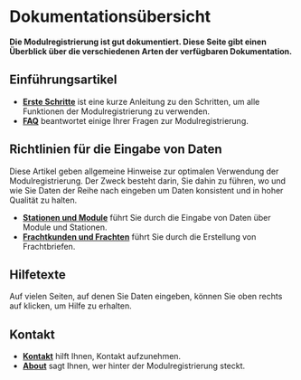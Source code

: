 ﻿# Dokumentationsübersicht
**Die Modulregistrierung ist gut dokumentiert.
Diese Seite gibt einen Überblick über die verschiedenen Arten der verfügbaren Dokumentation.**

## Einführungsartikel

- [**Erste Schritte**](Content/articles-getstarted) ist eine kurze Anleitung zu den Schritten, um alle Funktionen der Modulregistrierung zu verwenden.
- [**FAQ**](Content/articles-FAQ) beantwortet einige Ihrer Fragen zur Modulregistrierung.

## Richtlinien für die Eingabe von Daten
Diese Artikel geben allgemeine Hinweise zur optimalen Verwendung der Modulregistrierung.
Der Zweck besteht darin, Sie dahin zu führen, wo und wie Sie Daten der Reihe nach eingeben
um Daten konsistent und in hoher Qualität zu halten.
- [**Stationen und Module**](Content/articles-modulesandstations) führt Sie durch die Eingabe von Daten über Module und Stationen.
- [**Frachtkunden und Frachten**](Content/articles-CustomersAndFreights) führt Sie durch die Erstellung von Frachtbriefen.

## Hilfetexte
Auf vielen Seiten, auf denen Sie Daten eingeben, können Sie oben rechts auf <span class="fa fa-question-circle"></span> klicken, um Hilfe zu erhalten.

## Kontakt
- [**Kontakt**](Contact) hilft Ihnen, Kontakt aufzunehmen.
- [**About**](About) sagt Ihnen, wer hinter der Modulregistrierung steckt.
